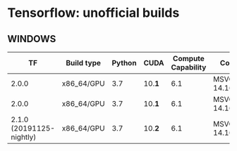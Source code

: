 # Tensorflow: unofficial builds
## WINDOWS

| TF | Build type | Python | CUDA | Compute Capability | Compiler | Extensions | .whl |
| --- | --- | --- | --- | --- | --- | --- | --- |
| 2.0.0 | x86_64/GPU | 3.7 | 10.**1** | 6.1 | MSVC++ 14.16.27023 | AVX2 | [LINK](https://github.com/JakubBialy/Tensorflow-unofficial-builds/releases/download/v2.0.0/tensorflow-2.0.0-cp37-cp37m-win_amd64.whl) |
| 2.0.0 | x86_64/GPU | 3.7 | 10.**1** | 6.1 | MSVC++ 14.16.27023 | - | [LINK](https://github.com/JakubBialy/Tensorflow-unofficial-builds/releases/download/v2.0.0_no_avx/tensorflow-2.0.0-cp37-cp37m-win_amd64.whl) |
| 2.1.0 (20191125-nightly) | x86_64/GPU | 3.7 | 10.**2** | 6.1 | MSVC++ 14.16.27023 | AVX2 | [LINK](https://github.com/JakubBialy/Tensorflow-unofficial-builds/releases/download/v2.1.0-nightly-20191125/tensorflow-2.1.0-cp37-cp37m-win_amd64.whl) |
